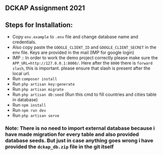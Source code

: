 ## DCKAP Assignment 2021

## Steps for Installation: 
- Copy ```env.example``` to ```.env``` file and change database name and credentials.
- Also copy paste the ```GOOGLE_CLIENT_ID``` and ```GOOGLE_CLIENT_SECRET``` in the env file. Keys are provided in the mail (IMP for google login)
- IMP :: In order to work the demo project correctly please make sure the ```APP_URL=http://127.0.0.1:8000/```. Here after the ```8000``` there is ```forward slash```, this is important. please ensure that slash is present after the local url.
- Run ```composer install```
- Run ```php artisan key:generate```
- Run ```php artisan migrate```
- Run ```php artisan db:seed``` (Run this cmd to fill countries and cities table in database)
- Run ```npm install```
- Run ```npm run dev```
- Run ```php artisan serve```

### Note: There is no need to import external database because i have made migration for every table and also provided database seeds. But just in case anything goes wrong i have provided the ```dckap_db.zip``` file in the git itself
